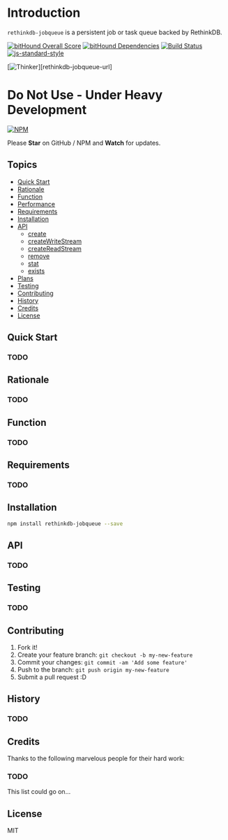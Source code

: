 # Introduction

`rethinkdb-jobqueue` is a persistent job or task queue backed by RethinkDB.

[![bitHound Overall Score][bithound-overall-image]][bithound-overall-url]
[![bitHound Dependencies][bithound-dep-image]][bithound-dep-url]
[![Build Status][travisci-image]][travisci-url]
[![js-standard-style][js-standard-image]][js-standard-url]

[![Thinker][thinker-image]][rethinkdb-jobqueue-url]

# Do Not Use - Under Heavy Development

[![NPM][nodei-npm-image]][nodei-npm-url]

Please __Star__ on GitHub / NPM and __Watch__ for updates.

## Topics

-   [Quick Start](#quick-start)
-   [Rationale](#rationale)
-   [Function](#function)
-   [Performance](#performance)
-   [Requirements](#requirements)
-   [Installation](#installation)
-   [API](#api)
    -   [create](#create)
    -   [createWriteStream](#createWriteStream)
    -   [createReadStream](#createReadStream)
    -   [remove](#remove)
    -   [stat](#stat)
    -   [exists](#exists)
-   [Plans](#plans)
-   [Testing](#testing)
-   [Contributing](#contributing)
-   [History](#history)
-   [Credits](#credits)
-   [License](#license)

## Quick Start

### TODO

## Rationale

### TODO

## Function

### TODO

## Requirements

### TODO

## Installation

```sh
npm install rethinkdb-jobqueue --save
```

## API

### TODO

## Testing

### TODO

## Contributing

1.  Fork it!
2.  Create your feature branch: `git checkout -b my-new-feature`
3.  Commit your changes: `git commit -am 'Add some feature'`
4.  Push to the branch: `git push origin my-new-feature`
5.  Submit a pull request :D

## History

### TODO

## Credits

Thanks to the following marvelous people for their hard work:

### TODO

This list could go on...

## License

MIT

[rethinkdb-jobqueue]: https://github.com/grantcarthew/node-rethinkdb-jobqueue
[thinker-image]: https://cdn.rawgit.com/grantcarthew/node-rethinkdb-jobqueue/master/thinkerjoblist.svg
[bluebird-url]: https://github.com/petkaantonov/bluebird
[bluebird-speed-url]: http://programmers.stackexchange.com/questions/278778/why-are-native-es6-promises-slower-and-more-memory-intensive-than-bluebird
[petka-url]: https://github.com/petkaantonov
[bithound-overall-image]: https://www.bithound.io/github/grantcarthew/node-rethinkdb-jobqueue/badges/score.svg
[bithound-overall-url]: https://www.bithound.io/github/grantcarthew/node-rethinkdb-jobqueue
[bithound-dep-image]: https://www.bithound.io/github/grantcarthew/node-rethinkdb-jobqueue/badges/dependencies.svg
[bithound-dep-url]: https://www.bithound.io/github/grantcarthew/node-rethinkdb-jobqueue/master/dependencies/npm
[bithound-code-image]: https://www.bithound.io/github/grantcarthew/node-rethinkdb-jobqueue/badges/code.svg
[bithound-code-url]: https://www.bithound.io/github/grantcarthew/node-rethinkdb-jobqueue
[js-standard-image]: https://img.shields.io/badge/code%20style-standard-brightgreen.svg
[js-standard-url]: http://standardjs.com/
[nodei-npm-image]: https://nodei.co/npm/rethinkdb-jobqueue.png?downloads=true&downloadRank=true&stars=true
[nodei-npm-url]: https://nodei.co/npm/rethinkdb-jobqueue/
[travisci-image]: https://travis-ci.org/grantcarthew/node-rethinkdb-jobqueue.svg?branch=master
[travisci-url]: https://travis-ci.org/grantcarthew/node-rethinkdb-jobqueue
[tape-url]: https://www.npmjs.com/package/tape
